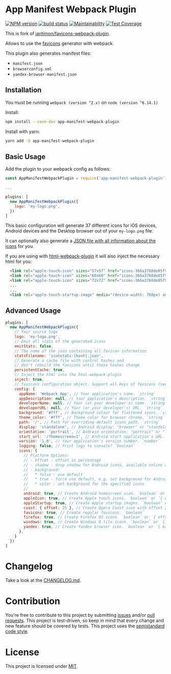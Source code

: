 App Manifest Webpack Plugin
========================================

[![NPM version](https://badge.fury.io/js/app-manifest-webpack-plugin.svg)](https://www.npmjs.com/package/app-manifest-webpack-plugin)
[![build status](https://travis-ci.org/gilbarbara/app-manifest-webpack-plugin.svg)](https://travis-ci.org/romanlex/app-manifest-webpack-plugin)
[![Maintainability](https://api.codeclimate.com/v1/badges/ea3844bff7db00d519de/maintainability)](https://codeclimate.com/github/romanlex/app-manifest-webpack-plugin/maintainability)
[![Test Coverage](https://api.codeclimate.com/v1/badges/ea3844bff7db00d519de/test_coverage)](https://codeclimate.com/github/romanlex/app-manifest-webpack-plugin/test_coverage)

This is fork of [jantimon/favicons-webpack-plugin](https://github.com/jantimon/favicons-webpack-plugin).

Allows to use the [favicons](https://github.com/haydenbleasel/favicons) generator with webpack.

This plugin also generates manifest files:

+ `manifest.json`
+ `browserconfig.xml`
+ `yandex-browser-manifest.json`

Installation
------------

You must be running `webpack (version ^2.x)` on `node (version ^6.14.1)`

Install:

```bash
npm install --save-dev app-manifest-webpack-plugin
```

Install with yarn:

```bash
yarn add -D app-manifest-webpack-plugin
```

Basic Usage
-----------

Add the plugin to your webpack config as follows:

```javascript
const AppManifestWebpackPlugin = require('app-manifest-webpack-plugin')

...

plugins: [
  new AppManifestWebpackPlugin({
    logo: 'my-logo.png',
  })
]
```

This basic configuration will generate 37 different icons for iOS devices, Android devices and the Desktop browser out of your `my-logo.png` file.

It can optionally also generate a [JSON file with all information about the icons](https://github.com/jantimon/favicons-webpack-plugin/blob/master/test/fixtures/expected/generate-html/iconstats.json) for you.

If you are using with [html-webpack-plugin](https://github.com/ampedandwired/html-webpack-plugin) it will also inject the necessary html for you:

```html
  <link rel="apple-touch-icon" sizes="57x57" href="icons-366a3768de05f9e78c392fa62b8fbb80/apple-touch-icon-57x57.png">
  <link rel="apple-touch-icon" sizes="60x60" href="icons-366a3768de05f9e78c392fa62b8fbb80/apple-touch-icon-60x60.png">
  <link rel="apple-touch-icon" sizes="72x72" href="icons-366a3768de05f9e78c392fa62b8fbb80/apple-touch-icon-72x72.png">
  ...
  ...
  <link rel="apple-touch-startup-image" media="(device-width: 768px) and (device-height: 1024px) and (orientation: portrait) and (-webkit-device-pixel-ratio: 2)" href="icons-366a3768de05f9e78c392fa62b8fbb80/apple-touch-startup-image-1536x2008.png">
```

Advanced Usage
-----------

```javascript
plugins: [
  new AppManifestWebpackPlugin({
    // Your source logo
    logo: 'my-logo.png',
    // Emit all stats of the generated icons
    emitStats: false,
    // The name of the json containing all favicon information
    statsFilename: 'iconstats-[hash].json',
    // Generate a cache file with control hashes and
    // don't rebuild the favicons until those hashes change
    persistentCache: true,
    // Inject the html into the html-webpack-plugin
    inject: true,
    // favicons configuration object. Support all keys of favicons (see https://github.com/haydenbleasel/favicons)
    config: {
      appName: 'Webpack App', // Your application's name. `string`
      appDescription: null, // Your application's description. `string`
      developerName: null, // Your (or your developer's) name. `string`
      developerURL: null, // Your (or your developer's) URL. `string`
      background: '#fff', // Background colour for flattened icons. `string`
      theme_color: '#fff', // Theme color for browser chrome. `string`
      path: '/', // Path for overriding default icons path. `string`
      display: 'standalone', // Android display: "browser" or "standalone". `string`
      orientation: 'portrait', // Android orientation: "portrait" or "landscape". `string`
      start_url: '/?homescreen=1', // Android start application's URL. `string`
      version: '1.0', // Your application's version number. `number`
      logging: false, // Print logs to console? `boolean`
      icons: {
        // Platform Options:
        // - offset - offset in percentage
        // - shadow - drop shadow for Android icons, available online only
        // - background:
        //   * false - use default
        //   * true - force use default, e.g. set background for Android icons
        //   * color - set background for the specified icons
        //
        android: true, // Create Android homescreen icon. `boolean` or `{ offset, background, shadow }`
        appleIcon: true, // Create Apple touch icons. `boolean` or `{ offset, background }`
        appleStartup: true, // Create Apple startup images. `boolean` or `{ offset, background }`
        coast: { offset: 25 }, // Create Opera Coast icon with offset 25%. `boolean` or `{ offset, background }`
        favicons: true, // Create regular favicons. `boolean`
        firefox: true, // Create Firefox OS icons. `boolean` or `{ offset, background }`
        windows: true, // Create Windows 8 tile icons. `boolean` or `{ background }`
        yandex: true, // Create Yandex browser icon. `boolean` or `{ background }`
      },
    }
  })
]
```

# Changelog

Take a look at the  [CHANGELOG.md](https://github.com/romanlex/favicons-webpack-plugin/tree/master/CHANGELOG.md).


# Contribution

You're free to contribute to this project by submitting [issues](https://github.com/romanlex/favicons-webpack-plugin/issues) and/or [pull requests](https://github.com/romanlex/favicons-webpack-plugin/pulls). This project is test-driven, so keep in mind that every change and new feature should be covered by tests.
This project uses the [semistandard code style](https://github.com/Flet/semistandard).

# License

This project is licensed under [MIT](https://github.com/romanlex/favicons-webpack-plugin/blob/master/LICENSE).
